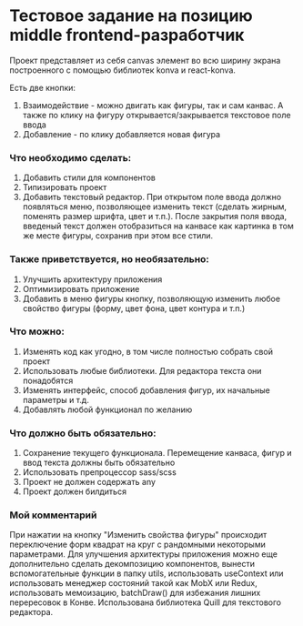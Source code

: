 # Тестовое задание на позицию middle frontend-разработчик

Проект представляет из себя canvas элемент во всю ширину экрана построенного с помощью библиотек konva и react-konva.

Есть две кнопки:

1. Взаимодействие - можно двигать как фигуры, так и сам канвас. А также по клику на фигуру открывается/закрывается текстовое поле ввода
2. Добавление - по клику добавляется новая фигура

### Что необходимо сделать:

1. Добавить стили для компонентов
2. Типизировать проект
3. Добавить текстовый редактор. При открытом поле ввода должно появляться меню, позволяющее изменить текст (сделать жирным, поменять размер шрифта, цвет и т.п.). После закрытия поля ввода, введеный текст должен отобразиться на канвасе как картинка в том же месте фигуры, сохранив при этом все стили.

### Также приветствуется, но необязательно:

1. Улучшить архитектуру приложения
2. Оптимизировать приложение
3. Добавить в меню фигуры кнопку, позволяющую изменить любое свойство фигуры (форму, цвет фона, цвет контура и т.п.)

### Что можно:

1. Изменять код как угодно, в том числе полностью собрать свой проект
2. Использовать любые библиотеки. Для редактора текста они понадобятся
3. Изменять интерфейс, способ добавления фигур, их начальные параметры и т.д.
4. Добавлять любой функционал по желанию

### Что должно быть обязательно:

1. Сохранение текущего функционала. Перемещение канваса, фигур и ввод текста должны быть обязательно
2. Использовать препроцессор sass/scss
3. Проект не должен содержать any
4. Проект должен билдиться

### Мой комментарий
При нажатии на кнопку "Изменить свойства фигуры" происходит переключение форм квадрат на круг с рандомными некоторыми параметрами.
Для улучшения архитектуры приложения можно еще дополнительно сделать декомпозицию компонентов, вынести вспомогательные функции в папку utils, использовать useContext или использовать менеджер состояний такой как MobX или Redux, использовать  мемоизацию, batchDraw() для избежания лишних перересовок в Конве. 
Использована библиотека Quill для текстового редактора.
